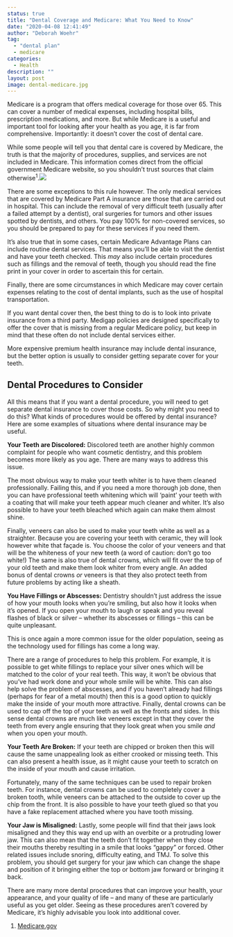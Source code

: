 ```yaml
---
status: true
title: "Dental Coverage and Medicare: What You Need to Know"
date: "2020-04-08 12:41:49"
author: "Deborah Woehr"
tag:
  - "dental plan"
  - medicare
categories:
  - Health
description: ""
layout: post
image: dental-medicare.jpg
---
```


Medicare is a program that offers medical coverage for those over 65. This can cover a number of medical expenses, including hospital bills, prescription medications, and more. But while Medicare is a useful and important tool for looking after your health as you age, it is far from comprehensive. Importantly: it doesn’t cover the cost of dental care.

While some people will tell you that dental care is covered by Medicare, the truth is that the majority of procedures, supplies, and services are not included in Medicare. This information comes direct from the official government Medicare website, so you shouldn’t trust sources that claim otherwise<sup>1</sup>.![](/posts/dental-medicare.jpg)

There are some exceptions to this rule however. The only medical services that are covered by Medicare Part A insurance are those that are carried out in hospital. This can include the removal of very difficult teeth (usually after a failed attempt by a dentist), oral surgeries for tumors and other issues spotted by dentists, and others. You pay 100% for non-covered services, so you should be prepared to pay for these services if you need them.

It’s also true that in some cases, certain Medicare Advantage Plans can include routine dental services. That means you’ll be able to visit the dentist and have your teeth checked. This _may_ also include certain procedures such as fillings and the removal of teeth, though you should read the fine print in your cover in order to ascertain this for certain.

Finally, there are some circumstances in which Medicare may cover certain expenses relating to the cost of dental implants, such as the use of hospital transportation.

If you want dental cover then, the best thing to do is to look into private insurance from a third party. Medigap policies are designed specifically to offer the cover that is missing from a regular Medicare policy, but keep in mind that these often do not include dental services either.

More expensive premium health insurance may include dental insurance, but the better option is usually to consider getting separate cover for your teeth.

## Dental Procedures to Consider

All this means that if you want a dental procedure, you will need to get separate dental insurance to cover those costs. So why might you need to do this? What kinds of procedures would be offered by dental insurance? Here are some examples of situations where dental insurance may be useful.

**Your Teeth are Discolored:** Discolored teeth are another highly common complaint for people who want cosmetic dentistry, and this problem becomes more likely as you age. There are many ways to address this issue.

The most obvious way to make your teeth whiter is to have them cleaned professionally. Failing this, and if you need a more thorough job done, then you can have professional teeth whitening which will ‘paint’ your teeth with a coating that will make your teeth appear much cleaner and whiter. It’s also possible to have your teeth bleached which again can make them almost shine.

Finally, veneers can also be used to make your teeth white as well as a straighter. Because you are covering your teeth with ceramic, they will look however white that façade is. You choose the color of your veneers and that will be the whiteness of your new teeth (a word of caution: don’t go too white!) The same is also true of dental crowns, which will fit over the top of your old teeth and make them look whiter from every angle. An added bonus of dental crowns _or_ veneers is that they also protect teeth from future problems by acting like a sheath.

**You Have Fillings or Abscesses:** Dentistry shouldn’t just address the issue of how your mouth looks when you’re smiling, but also how it looks when it’s opened. If you open your mouth to laugh or speak and you reveal flashes of black or silver – whether its abscesses or fillings – this can be quite unpleasant.

This is once again a more common issue for the older population, seeing as the technology used for fillings has come a long way.

There are a range of procedures to help this problem. For example, it is possible to get white fillings to replace your silver ones which will be matched to the color of your real teeth. This way, it won’t be obvious that you’ve had work done and your whole smile will be white. This can also help solve the problem of abscesses, and if you haven’t already had fillings (perhaps for fear of a metal mouth) then this is a good option to quickly make the inside of your mouth more attractive. Finally, dental crowns can be used to cap off the top of your teeth as well as the fronts and sides. In this sense dental crowns are much like veneers except in that they cover the teeth from every angle ensuring that they look great when you smile _and_ when you open your mouth.

**Your Teeth Are Broken:** If your teeth are chipped or broken then this will cause the same unappealing look as either crooked or missing teeth. This can also present a health issue, as it might cause your teeth to scratch on the inside of your mouth and cause irritation.

Fortunately, many of the same techniques can be used to repair broken teeth. For instance, dental crowns can be used to completely cover a broken tooth, while veneers can be attached to the outside to cover up the chip from the front. It is also possible to have your teeth glued so that you have a fake replacement attached where you have tooth missing.

**Your Jaw is Misaligned:** Lastly, some people will find that their jaws look misaligned and they this way end up with an overbite or a protruding lower jaw. This can also mean that the teeth don’t fit together when they close their mouths thereby resulting in a smile that looks “gappy” or forced. Other related issues include snoring, difficulty eating, and TMJ. To solve this problem, you should get surgery for your jaw which can change the shape and position of it bringing either the top or bottom jaw forward or bringing it back.

There are many more dental procedures that can improve your health, your appearance, and your quality of life – and many of these are particularly useful as you get older. Seeing as these procedures aren’t covered by Medicare, it’s highly advisable you look into additional cover.

1. [Medicare.gov](https://www.medicare.gov/coverage/dental-services)
